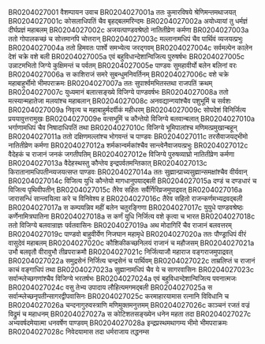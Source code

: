 BR0204027001	वैशम्पायन उवाच
BR0204027001a	ततः कुमारविषये श्रेणिमन्तमथाजयत्
BR0204027001c	कोसलाधिपतिं चैव बृहद्बलमरिन्दमः
BR0204027002a	अयोध्यायां तु धर्मज्ञं दीर्घप्रज्ञं महाबलम्
BR0204027002c	अजयत्पाण्डवश्रेष्ठो नातितीव्रेण कर्मणा
BR0204027003a	ततो गोपालकच्छं च सोत्तमानपि चोत्तरान्
BR0204027003c	मल्लानामधिपं चैव पार्थिवं व्यजयत्प्रभुः
BR0204027004a	ततो हिमवतः पार्श्वे समभ्येत्य जरद्गवम्
BR0204027004c	सर्वमल्पेन कालेन देशं चक्रे वशे बली
BR0204027005a	एवं बहुविधान्देशान्विजित्य पुरुषर्षभः
BR0204027005c	उन्नाटमभितो जिग्ये कुक्षिमन्तं च पर्वतम्
BR0204027005e	पाण्डवः सुमहावीर्यो बलेन बलिनां वरः
BR0204027006a	स काशिराजं समरे सुबन्धुमनिवर्तिनम्
BR0204027006c	वशे चक्रे महाबाहुर्भीमो भीमपराक्रमः
BR0204027007a	ततः सुपार्श्वमभितस्तथा राजपतिं क्रथम्
BR0204027007c	युध्यमानं बलात्सङ्ख्ये विजिग्ये पाण्डवर्षभः
BR0204027008a	ततो मत्स्यान्महातेजा मलयांश्च महाबलान्
BR0204027008c	अनवद्यान्गयांश्चैव पशुभूमिं च सर्वशः
BR0204027009a	निवृत्य च महाबाहुर्मदर्वीकं महीधरम्
BR0204027009c	सोपदेशं विनिर्जित्य प्रययावुत्तरामुखः
BR0204027009e	वत्सभूमिं च कौन्तेयो विजिग्ये बलवान्बलात्
BR0204027010a	भर्गाणामधिपं चैव निषादाधिपतिं तथा
BR0204027010c	विजिग्ये भूमिपालांश्च मणिमत्प्रमुखान्बहून्
BR0204027011a	ततो दक्षिणमल्लांश्च भोगवन्तं च पाण्डवः
BR0204027011c	तरसैवाजयद्भीमो नातितीव्रेण कर्मणा
BR0204027012a	शर्मकान्वर्मकांश्चैव सान्त्वेनैवाजयत्प्रभुः
BR0204027012c	वैदेहकं च राजानं जनकं जगतीपतिम्
BR0204027012e	विजिग्ये पुरुषव्याघ्रो नातितीव्रेण कर्मणा
BR0204027013a	वैदेहस्थस्तु कौन्तेय इन्द्रपर्वतमन्तिकात्
BR0204027013c	किरातानामधिपतीन्व्यजयत्सप्त पाण्डवः
BR0204027014a	ततः सुह्मान्प्राच्यसुह्मान्समक्षांश्चैव वीर्यवान्
BR0204027014c	विजित्य युधि कौन्तेयो मागधानुपयाद्बली
BR0204027015a	दण्डं च दण्डधारं च विजित्य पृथिवीपतीन्
BR0204027015c	तैरेव सहितः सर्वैर्गिरिव्रजमुपाद्रवत्
BR0204027016a	जारासन्धिं सान्त्वयित्वा करे च विनिवेश्य ह
BR0204027016c	तैरेव सहितो राजन्कर्णमभ्यद्रवद्बली
BR0204027017a	स कम्पयन्निव महीं बलेन चतुरङ्गिणा
BR0204027017c	युयुधे पाण्डवश्रेष्ठः कर्णेनामित्रघातिना
BR0204027018a	स कर्णं युधि निर्जित्य वशे कृत्वा च भारत
BR0204027018c	ततो विजिग्ये बलवान्राज्ञः पर्वतवासिनः
BR0204027019a	अथ मोदागिरिं चैव राजानं बलवत्तरम्
BR0204027019c	पाण्डवो बाहुवीर्येण निजघान महामृधे
BR0204027020a	ततः पौण्ड्राधिपं वीरं वासुदेवं महाबलम्
BR0204027020c	कौशिकीकच्छनिलयं राजानं च महौजसम्
BR0204027021a	उभौ बलवृतौ वीरावुभौ तीव्रपराक्रमौ
BR0204027021c	निर्जित्याजौ महाराज वङ्गराजमुपाद्रवत्
BR0204027022a	समुद्रसेनं निर्जित्य चन्द्रसेनं च पार्थिवम्
BR0204027022c	ताम्रलिप्तं च राजानं काचं वङ्गाधिपं तथा
BR0204027023a	सुह्मानामधिपं चैव ये च सागरवासिनः
BR0204027023c	सर्वान्म्लेच्छगणांश्चैव विजिग्ये भरतर्षभः
BR0204027024a	एवं बहुविधान्देशान्विजित्य पवनात्मजः
BR0204027024c	वसु तेभ्य उपादाय लौहित्यमगमद्बली
BR0204027025a	स सर्वान्म्लेच्छनृपतीन्सागरद्वीपवासिनः
BR0204027025c	करमाहारयामास रत्नानि विविधानि च
BR0204027026a	चन्दनागुरुवस्त्राणि मणिमुक्तमनुत्तमम्
BR0204027026c	काञ्चनं रजतं वज्रं विद्रुमं च महाधनम्
BR0204027027a	स कोटिशतसङ्ख्येन धनेन महता तदा
BR0204027027c	अभ्यवर्षदमेयात्मा धनवर्षेण पाण्डवम्
BR0204027028a	इन्द्रप्रस्थमथागम्य भीमो भीमपराक्रमः
BR0204027028c	निवेदयामास तदा धर्मराजाय तद्धनम्स
